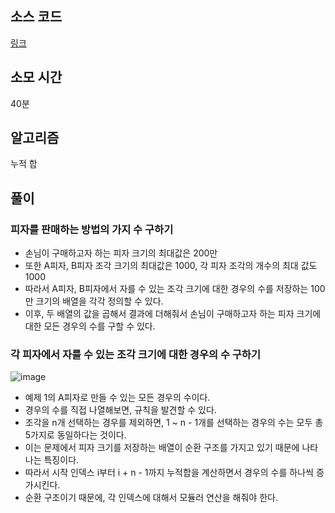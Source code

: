 ## 소스 코드
[링크](https://www.acmicpc.net/source/73676192)

## 소모 시간
40분

## 알고리즘
누적 합

## 풀이

### 피자를 판매하는 방법의 가지 수 구하기
* 손님이 구매하고자 하는 피자 크기의 최대값은 200만
* 또한 A피자, B피자 조각 크기의 최대값은 1000, 각 피자 조각의 개수의 최대 값도 1000
* 따라서 A피자, B피자에서 자를 수 있는 조각 크기에 대한 경우의 수를 저장하는 100만 크기의 배열을 각각 정의할 수 있다.
* 이후, 두 배열의 값을 곱해서 결과에 더해줘서 손님이 구매하고자 하는 피자 크기에 대한 모든 경우의 수를 구할 수 있다.

### 각 피자에서 자를 수 있는 조각 크기에 대한 경우의 수 구하기
![image](https://github.com/BE-Archive/Algorithm-Study/assets/39708676/2ff40cc4-3ee4-4f06-82cc-0bbea956b5ca)
* 예제 1의 A피자로 만들 수 있는 모든 경우의 수이다.
* 경우의 수를 직접 나열해보면, 규칙을 발견할 수 있다.
* 조각을 n개 선택하는 경우를 제외하면, 1 ~ n - 1개를 선택하는 경우의 수는 모두 총 5가지로 동일하다는 것이다.
* 이는 문제에서 피자 크기를 저장하는 배열이 순환 구조를 가지고 있기 때문에 나타나는 특징이다.
* 따라서 시작 인덱스 i부터 i + n - 1까지 누적합을 계산하면서 경우의 수를 하나씩 증가시킨다.
* 순환 구조이기 때문에, 각 인덱스에 대해서 모듈러 연산을 해줘야 한다.